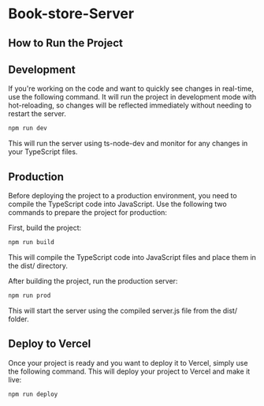 # Book-store-Server

## How to Run the Project




## Development

If you're working on the code and want to quickly see changes in real-time, use the following command. It will run the project in development mode with hot-reloading, so changes will be reflected immediately without needing to restart the server.

```bash
npm run dev
```
This will run the server using ts-node-dev and monitor for any changes in your TypeScript files.



## Production

Before deploying the project to a production environment, you need to compile the TypeScript code into JavaScript. Use the following two commands to prepare the project for production:

First, build the project:

```bash
npm run build
```

This will compile the TypeScript code into JavaScript files and place them in the dist/ directory.

After building the project, run the production server:

```bash
npm run prod
```

This will start the server using the compiled server.js file from the dist/ folder.

## Deploy to Vercel

Once your project is ready and you want to deploy it to Vercel, simply use the following command. This will deploy your project to Vercel and make it live:

```bash
npm run deploy
```
